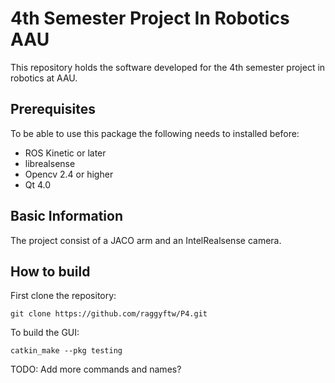 4th Semester Project In Robotics AAU
====================================

This repository holds the software developed for the 4th semester project in robotics at AAU.

Prerequisites
-------------
To be able to use this package the following needs to installed before:
* ROS Kinetic or later
* librealsense
* Opencv 2.4 or higher
* Qt 4.0

Basic Information
------------
The project consist of a JACO arm and an IntelRealsense camera.

How to build
------------
First clone the repository:
```
git clone https://github.com/raggyftw/P4.git
```

To build the GUI:
```
catkin_make --pkg testing
```
TODO: Add more commands and names?
